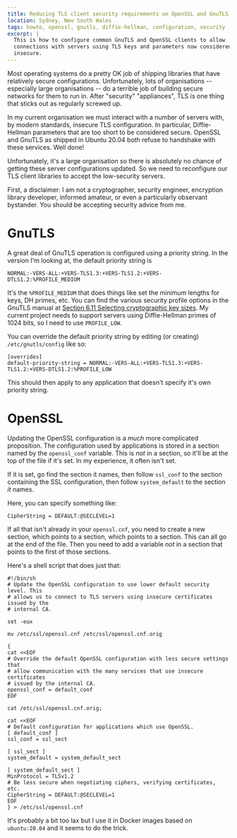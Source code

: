 ```yaml
---
title: Reducing TLS client security requirements on OpenSSL and GnuTLS
location: Sydney, New South Wales
tags: howto, openssl, gnutls, diffie-hellman, configuration, security
excerpt: |
  This is how to configure common GnuTLS and OpenSSL clients to allow
  connections with servers using TLS keys and parameters now considered
  insecure.
---
```


Most operating systems do a pretty OK job of shipping libraries that have
relatively secure configurations. Unfortunately, lots of organisations --
especially large organisations -- do a terrible job of building secure
networks for them to run in. After "security" "appliances", TLS is one thing
that sticks out as regularly screwed up.

In my current organisation we must interact with a number of servers with,
by modern standards, insecure TLS configuration. In particular, Diffie-Hellman
parameters that are too short to be considered secure. OpenSSL and GnuTLS as
shipped in Ubuntu 20.04 both refuse to handshake with these services. Well
done!

Unfortunately, it's a large organisation so there is absolutely no chance of
getting these server configurations updated. So we need to reconfigure our
TLS client libraries to accept the low-security servers.

First, a disclaimer: I am not a cryptographer, security engineer, encryption
library developer, informed amateur, or even a particularly observant
bystander. You should be accepting security advice from me.

# GnuTLS

A great deal of GnuTLS operation is configured using a priority string. In
the version I'm looking at, the default priority string is

```
NORMAL:-VERS-ALL:+VERS-TLS1.3:+VERS-TLS1.2:+VERS-DTLS1.2:%PROFILE_MEDIUM
```

It's the `%PROFILE_MEDIUM` that does things like set the minimum lengths
for keys, DH primes, etc. You can find the various security profile options
in the GnuTLS manual at [Section 6.11 Selecting cryptographic key sizes][6.11].
My current project needs to support servers using Diffie-Hellman primes of
1024 bits, so I need to use `PROFILE_LOW`.

You can override the default priority string by editing (or creating)
`/etc/gnutls/config` like so:

```
[overrides]
default-priority-string = NORMAL:-VERS-ALL:+VERS-TLS1.3:+VERS-TLS1.2:+VERS-DTLS1.2:%PROFILE_LOW
```

This should then apply to any application that doesn't specify it's own
priority string.

# OpenSSL

Updating the OpenSSL configuration is a *much* more complicated proposition.
The configuration used by applications is stored in a section named by the
`openssl_conf` variable. This is *not* in a section, so it'll be at the top
of the file if it's set. In my experience, it often isn't set.

If it is set, go find the section it names, then follow `ssl_conf` to the
section containing the SSL configuration, then follow `system_default` to
the section *it* names.

Here, you can specify something like:

```
CipherString = DEFAULT:@SECLEVEL=1
```

If all that isn't already in your `openssl.cnf`, you need to create a new
section, which points to a section, which points to a section. This can all
go at the end of the file. Then you need to add a variable *not* in a section
that points to the first of those sections.

Here's a shell script that does just that:

```
#!/bin/sh
# Update the OpenSSL configuration to use lower default security level. This
# allows us to connect to TLS servers using insecure certificates issued by the
# internal CA.

set -eux

mv /etc/ssl/openssl.cnf /etc/ssl/openssl.cnf.orig

{
cat <<EOF
# Override the default OpenSSL configuration with less secure settings that
# allow communication with the many services that use insecure certificates
# issued by the internal CA.
openssl_conf = default_conf
EOF

cat /etc/ssl/openssl.cnf.orig;

cat <<EOF
# Default configuration for applications which use OpenSSL.
[ default_conf ]
ssl_conf = ssl_sect

[ ssl_sect ]
system_default = system_default_sect

[ system_default_sect ]
MinProtocol = TLSv1.2
# Be less secure when negotiating ciphers, verifying certificates, etc.
CipherString = DEFAULT:@SECLEVEL=1
EOF
} > /etc/ssl/openssl.cnf
```

It's probably a bit too lax but I use it in Docker images based on
`ubuntu:20.04` and it seems to do the trick.

[6.11]: https://www.gnutls.org/manual/html_node/Selecting-cryptographic-key-sizes.html
